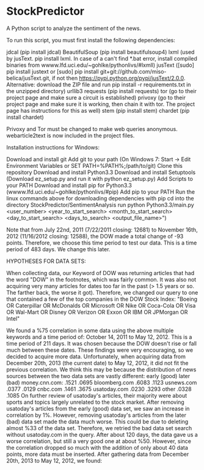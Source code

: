 StockPredictor
==============

A Python script to analyze the sentiment of the news.

To run this script, you must first install the following dependencies:

jdcal (pip install jdcal)
BeautifulSoup (pip install beautifulsoup4)
lxml (used by jusText. pip install lxml. In case of a can't find *.bat error, install compiled binaries from wwww.lfd.uci.edu/~gohlke/pythonlivs/#lxmll)
jusText 
	([sudo] pip install justext
	or [sudo] pip install git+git://github.com/miso-belica/jusText.git, 
	if not then https://pypi.python.org/pypi/jusText/2.0.0.
	Alternative: download the ZIP file and run pip install -r requirements.txt in the unzipped directory)
urllib3
requests (pip install requests)
tor (go to their project page and make sure a circuit is established)
privoxy (go to their project page and make sure it is working, then chain it with tor. The project page has instructions for this as well)
stem (pip install stem)
chardet (pip install chardet)

Privoxy and Tor must be changed to make web queries anonymous.
webarticle2text is now included in the project files.

Installation instructions for Windows:

Download and install git
Add git to your path (On Windows 7: Start -> Edit Environment Variables or SET PATH=%PATH%;/path/to/git)
Clone this repository
Download and install Python3.3
Download and install Setuptools (Download ez_setup.py and run it with python ez_setup.py)
Add Scripts to your PATH 
Download and install pip for Python3.3 (wwww.lfd.uci.edu/~gohlke/pythonlivs/#pip)
Add pip to your PATH
Run the linux commands above for downloading dependencies with pip
cd into the directory StockPredictor/SentimentAnalysis
run python Python3.3/main.py <user_number> <year_to_start_search> <month_to_start_search> <day_to_start_search> <days_to_search> <output_file_name>")

Note that from July 22nd, 2011 (7/22/2011 closing: 12681) to November 16th, 2012 (11/16/2012 closing: 12588), the DOW made a total change of -93 points. 
Therefore, we choose this time period to test our data. This is a time period of 483 days. We change this later.

HYPOTHESES FOR DATA SETS:

When collecting data, our Keyword of DOW was returning articles that had the word "DOW" in the footnotes, which was fairly common. 
It was also not acquiring very many articles for dates too far in the past (> 1.5 years or so. The farther back, the worse it got).
Therefore, we changed our query to one that contained a few of the top companies in the DOW Stock Index: 
"Boeing OR Caterpillar OR McDonalds OR Microsoft OR Nike OR Coca-Cola OR Visa OR Wal-Mart OR Disney OR Verizon OR Exxon OR IBM OR JPMorgan OR Intel"

We found a %75 correlation in some data using the above multiple keywords and a time period of:
October 14, 2011 to May 12, 2012. This is a time period of 211 days. It was chosen because the DOW doesn't rise or fall much between these dates.
These findings were very encouraging, so we decided to acquire more data. 
Unfortunately, when acquiring data from December 20th, 2013 (the current date) to May 12, 2012, it did not fit the previous correlation.
We think this may be because the distribution of news sources between the two data sets are vastly different:
				early (good)	later (bad) 
money.cnn.com:	.1521			.0695
bloomberg.com	.6083			.1123
usnews.com		.0377			.0129
cnbc.com		.1461			.3675
usatoday.com	.0230			.3293
other			.0328			.1085
On further review of usatoday's articles, their majority were about sports and topics largely unrelated to the stock market.
After removing usatoday's articles from the early (good) data set, we saw an increase in correlation by 1%. 
However, removing usatoday's articles from the later (bad) data set made the data much worse. This could be due to deleting almost %33 of the data set.
Therefore, we retried the bad data set search without usatoday.com in the query.
After about 120 days, the data gave us a worse correlation, but still a very good one at about %50. However, since the correlation dropped so much with the addition of only about 40 data points, more data must be inserted.
After gathering data from December 20th, 2013 to May 12, 2012, we found: 